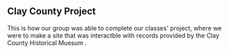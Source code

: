 ## Clay County Project

This is how our group was able to complete our classes' project, where we were to make a site that was interactble with records provided by the Clay County Historical Muesum .
